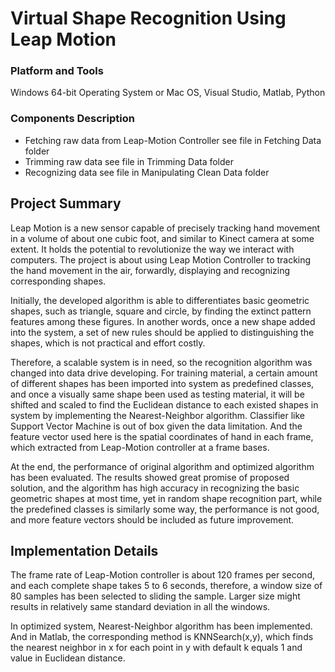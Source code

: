 # Virtual Shape Recognition Using Leap Motion

### Platform and Tools
Windows 64-bit Operating System or Mac OS, Visual Studio, Matlab, Python

### Components Description
* Fetching raw data from Leap-Motion Controller see file in Fetching Data folder
* Trimming raw data see file in Trimming Data folder
* Recognizing data see file in Manipulating Clean Data folder 

## Project Summary

Leap Motion is a new sensor capable of precisely tracking hand movement in a volume of about one cubic foot, and similar to Kinect camera at some extent. It holds the potential to revolutionize the way we interact with computers. The project is about using Leap Motion Controller to tracking the hand movement in the air, forwardly, displaying and recognizing corresponding shapes.

Initially, the developed algorithm is able to differentiates basic geometric shapes, such as triangle, square and circle, by finding the extinct pattern features among these figures. In another words, once a new shape added into the system, a set of new rules should be applied to distinguishing the shapes, which is not practical and effort costly.

Therefore, a scalable system is in need, so the recognition algorithm was changed into data drive developing. For training material, a certain amount of different shapes has been imported into system as predefined classes, and once a visually same shape been used as testing material, it will be shifted and scaled to find the Euclidean distance to each existed shapes in system by implementing the Nearest-Neighbor algorithm. Classifier like Support Vector Machine is out of box given the data limitation. And the feature vector used here is the spatial coordinates of hand in each frame, which extracted from Leap-Motion controller at a frame bases.

At the end, the performance of original algorithm and optimized algorithm has been evaluated. The results showed great promise of proposed solution, and the algorithm has high accuracy in recognizing the basic geometric shapes at most time, yet in random shape recognition part, while the predefined classes is similarly some way, the performance is not good, and more feature vectors should be included as future improvement.

## Implementation Details

The frame rate of Leap-Motion controller is about 120 frames per second, and each complete shape takes 5 to 6 seconds, therefore, a window size of 80 samples has been selected to sliding the sample. Larger size might results in relatively same standard deviation in all the windows.

In optimized system, Nearest-Neighbor algorithm has been implemented. And in Matlab, the corresponding method is KNNSearch(x,y), which finds the nearest neighbor in x for each point in y with default k equals 1 and value in Euclidean distance.

